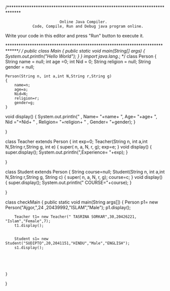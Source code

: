 /******************************************************************************

                            Online Java Compiler.
                Code, Compile, Run and Debug java program online.
Write your code in this editor and press "Run" button to execute it.

*******************************************************************************/
/*
public class Main
{
	public static void main(String[] args) {
		System.out.println("Hello World");
	}
}
import java.lang.*;
*/
class Person
{
	String name = null;
	int age =0;
	int Nid = 0;
	String religion = null;
	String gender = null;

	Person(String n, int a,int N,String r,String g)
	{
		name=n;
		age=a;
		Nid=N;
		religion=r;
		gender=g;
	}
void display()
	{
		System.out.println(" , Name= "+name+ ", Age= "+age+ ", Nid ="+Nid+ " , Religion= "+religion+ " , Gender= "+gender);
	}

}

class Teacher extends Person
{
    int exp=0;
	Teacher(String n, int a,int N,String r,String g, int e)
	{
		super( n, a, N, r, g);
		exp=e;
	}
void display()
{
	super.display();
	System.out.println(",Experience= "+exp);
}

}

class Student extends Person
{
   String course=null;
	Student(String n, int a,int N,String r,String g, String c)
	{
		super( n, a, N, r, g);
		course=c;
	}
void display()
{
	super.display();
	System.out.println(" COURSE="+course);
}

}

class checkMain
{
	public static void main(String args[])
	{
		Person p1= new Person("Ajgor,",24 ,20439992,"ISLAM","Male");
		p1.display();


		Teacher t1= new Teacher(" TASRINA SORKAR",30,20426221, "Islam","Female",7);
		t1.display();


		Student s1= new Student("SUDIPTO",20,2041151,"HINDU","Male","ENGLISH");
		s1.display();





	}
}
